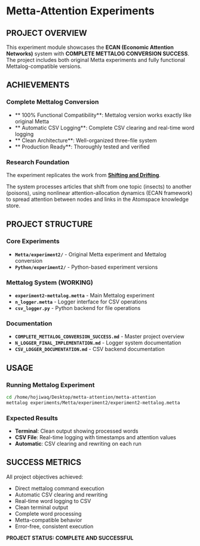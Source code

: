 # Metta-Attention Experiments

##  PROJECT OVERVIEW

This experiment module showcases the **ECAN (Economic Attention Networks)** system with **COMPLETE METTALOG CONVERSION SUCCESS**. The project includes both original Metta experiments and fully functional Mettalog-compatible versions.

##  ACHIEVEMENTS

### Complete Mettalog Conversion
- ** 100% Functional Compatibility**: Mettalog version works exactly like original Metta
- ** Automatic CSV Logging**: Complete CSV clearing and real-time word logging
- ** Clean Architecture**: Well-organized three-file system
- ** Production Ready**: Thoroughly tested and verified

### Research Foundation
The experiment replicates the work from [**Shifting and Drifting**](https://www.researchgate.net/publication/326576861_Shifting_and_drifting_attention_while_reading_A_case_study_of_nonlinear-dynamical_attention_allocation_in_the_OpenCog_cognitive_architecture).

The system processes articles that shift from one topic (insects) to another (poisons), using nonlinear attention-allocation dynamics (ECAN framework) to spread attention between nodes and links in the Atomspace knowledge store.

##  PROJECT STRUCTURE

### Core Experiments
- **`Metta/experiment2/`** - Original Metta experiment and Mettalog conversion
- **`Python/experiment2/`** - Python-based experiment versions

### Mettalog System (WORKING)
- **`experiment2-mettalog.metta`** - Main Mettalog experiment
- **`n_logger.metta`** - Logger interface for CSV operations
- **`csv_logger.py`** - Python backend for file operations

### Documentation
- **`COMPLETE_METTALOG_CONVERSION_SUCCESS.md`** - Master project overview
- **`N_LOGGER_FINAL_IMPLEMENTATION.md`** - Logger system documentation
- **`CSV_LOGGER_DOCUMENTATION.md`** - CSV backend documentation

##  USAGE

### Running Mettalog Experiment
```bash
cd /home/hojiwaq/Desktop/metta-attention/metta-attention
mettalog experiments/Metta/experiment2/experiment2-mettalog.metta
```

### Expected Results
- **Terminal**: Clean output showing processed words
- **CSV File**: Real-time logging with timestamps and attention values
- **Automatic**: CSV clearing and rewriting on each run

##  SUCCESS METRICS

All project objectives achieved:
-  Direct mettalog command execution
-  Automatic CSV clearing and rewriting
-  Real-time word logging to CSV
-  Clean terminal output
-  Complete word processing
-  Metta-compatible behavior
-  Error-free, consistent execution

**PROJECT STATUS: COMPLETE AND SUCCESSFUL** 

